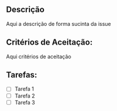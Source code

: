 ## Descrição
Aqui a descrição de forma sucinta da issue

## Critérios de Aceitação:
Aqui critérios de aceitação 

## Tarefas:
- [ ] Tarefa 1
- [ ] Tarefa 2
- [ ] Tarefa 3